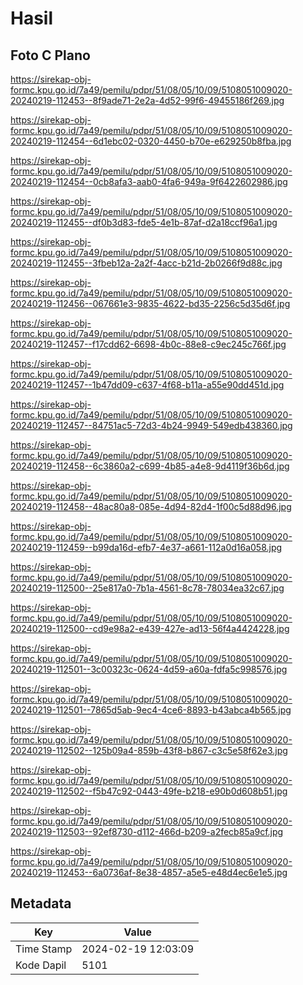 # Hasil

## Foto C Plano

https://sirekap-obj-formc.kpu.go.id/7a49/pemilu/pdpr/51/08/05/10/09/5108051009020-20240219-112453--8f9ade71-2e2a-4d52-99f6-49455186f269.jpg

https://sirekap-obj-formc.kpu.go.id/7a49/pemilu/pdpr/51/08/05/10/09/5108051009020-20240219-112454--6d1ebc02-0320-4450-b70e-e629250b8fba.jpg

https://sirekap-obj-formc.kpu.go.id/7a49/pemilu/pdpr/51/08/05/10/09/5108051009020-20240219-112454--0cb8afa3-aab0-4fa6-949a-9f6422602986.jpg

https://sirekap-obj-formc.kpu.go.id/7a49/pemilu/pdpr/51/08/05/10/09/5108051009020-20240219-112455--df0b3d83-fde5-4e1b-87af-d2a18ccf96a1.jpg

https://sirekap-obj-formc.kpu.go.id/7a49/pemilu/pdpr/51/08/05/10/09/5108051009020-20240219-112455--3fbeb12a-2a2f-4acc-b21d-2b0266f9d88c.jpg

https://sirekap-obj-formc.kpu.go.id/7a49/pemilu/pdpr/51/08/05/10/09/5108051009020-20240219-112456--067661e3-9835-4622-bd35-2256c5d35d6f.jpg

https://sirekap-obj-formc.kpu.go.id/7a49/pemilu/pdpr/51/08/05/10/09/5108051009020-20240219-112457--f17cdd62-6698-4b0c-88e8-c9ec245c766f.jpg

https://sirekap-obj-formc.kpu.go.id/7a49/pemilu/pdpr/51/08/05/10/09/5108051009020-20240219-112457--1b47dd09-c637-4f68-b11a-a55e90dd451d.jpg

https://sirekap-obj-formc.kpu.go.id/7a49/pemilu/pdpr/51/08/05/10/09/5108051009020-20240219-112457--84751ac5-72d3-4b24-9949-549edb438360.jpg

https://sirekap-obj-formc.kpu.go.id/7a49/pemilu/pdpr/51/08/05/10/09/5108051009020-20240219-112458--6c3860a2-c699-4b85-a4e8-9d4119f36b6d.jpg

https://sirekap-obj-formc.kpu.go.id/7a49/pemilu/pdpr/51/08/05/10/09/5108051009020-20240219-112458--48ac80a8-085e-4d94-82d4-1f00c5d88d96.jpg

https://sirekap-obj-formc.kpu.go.id/7a49/pemilu/pdpr/51/08/05/10/09/5108051009020-20240219-112459--b99da16d-efb7-4e37-a661-112a0d16a058.jpg

https://sirekap-obj-formc.kpu.go.id/7a49/pemilu/pdpr/51/08/05/10/09/5108051009020-20240219-112500--25e817a0-7b1a-4561-8c78-78034ea32c67.jpg

https://sirekap-obj-formc.kpu.go.id/7a49/pemilu/pdpr/51/08/05/10/09/5108051009020-20240219-112500--cd9e98a2-e439-427e-ad13-56f4a4424228.jpg

https://sirekap-obj-formc.kpu.go.id/7a49/pemilu/pdpr/51/08/05/10/09/5108051009020-20240219-112501--3c00323c-0624-4d59-a60a-fdfa5c998576.jpg

https://sirekap-obj-formc.kpu.go.id/7a49/pemilu/pdpr/51/08/05/10/09/5108051009020-20240219-112501--7865d5ab-9ec4-4ce6-8893-b43abca4b565.jpg

https://sirekap-obj-formc.kpu.go.id/7a49/pemilu/pdpr/51/08/05/10/09/5108051009020-20240219-112502--125b09a4-859b-43f8-b867-c3c5e58f62e3.jpg

https://sirekap-obj-formc.kpu.go.id/7a49/pemilu/pdpr/51/08/05/10/09/5108051009020-20240219-112502--f5b47c92-0443-49fe-b218-e90b0d608b51.jpg

https://sirekap-obj-formc.kpu.go.id/7a49/pemilu/pdpr/51/08/05/10/09/5108051009020-20240219-112503--92ef8730-d112-466d-b209-a2fecb85a9cf.jpg

https://sirekap-obj-formc.kpu.go.id/7a49/pemilu/pdpr/51/08/05/10/09/5108051009020-20240219-112453--6a0736af-8e38-4857-a5e5-e48d4ec6e1e5.jpg


## Metadata

| Key        | Value               |
| ---------- | ------------------- |
| Time Stamp | 2024-02-19 12:03:09 |
| Kode Dapil | 5101                |




